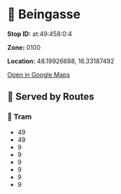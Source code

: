 # 🚉 Beingasse


**Stop ID:** at:49:458:0:4

**Zone:** 0100

**Location:** 48.19926688, 16.33187492

[Open in Google Maps](https://www.google.com/maps?q=48.19926688,16.33187492)

## 🚆 Served by Routes

### 🚊 Tram
- 49
- 49
- 9
- 9
- 9
- 9
- 9
- 9